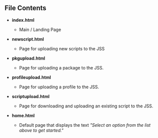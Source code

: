 ## File Contents

* **index.html**
    * Main / Landing Page
  
* **newscript.html**
    * Page for uploading new scripts to the JSS
  
* **pkgupload.html**
    * Page for uploading a package to the JSS.
    
* **profileupload.html**
    * Page for uploading a profile to the JSS.
  
* **scriptupload.html**
    * Page for downloading and uploading an existing script to the JSS.
  
* **home.html**
    * Default page that displays the text *"Select an option from the list above to get started."*
